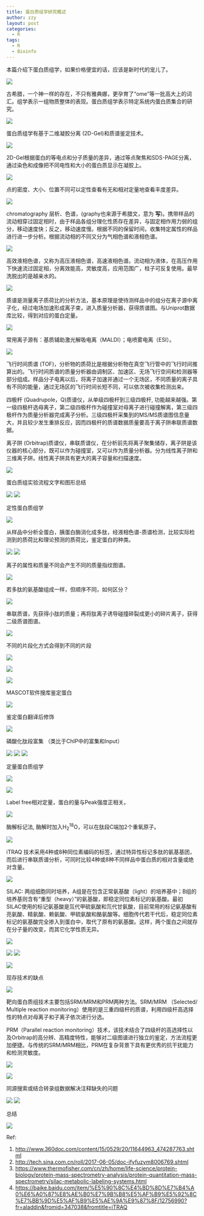 ```yaml
---
title: 蛋白质组学研究概述
author: zzy
layout: post
categories:
  - R
tags:
  - R
  - Bioinfo
---
```


本篇介绍下蛋白质组学，如果价格便宜的话，应该是新时代的宠儿了。

![](http://www.ehbio.com/ehbio_resource/proteomics/2.jpg)

古希腊，一个神一样的存在，不只有雅典娜，更孕育了“ome”等一批高大上的词汇。组学表示一组物质整体的表现。蛋白质组学表示特定系统内蛋白质集合的研究。

![](http://www.ehbio.com/ehbio_resource/proteomics/3.jpg)

蛋白质组学有基于二维凝胶分离 (2D-Gel)和质谱鉴定技术。

![](http://www.ehbio.com/ehbio_resource/proteomics/4.jpg)

2D-Gel根据蛋白的等电点和分子质量的差异，通过等点聚焦和SDS-PAGE分离，通过染色和成像把不同电性和大小的蛋白质显示在凝胶上。

![](http://www.ehbio.com/ehbio_resource/proteomics/5.gif)

点的密度、大小、位置不同可以定性查看有无和相对定量地查看丰度差异。

![](http://www.ehbio.com/ehbio_resource/proteomics/6.gif)

chromatography 层析、色谱，(graphy也来源于希腊文，意为 **写**)。携带样品的流动相穿过固定相时，由于样品各组分理化性质存在差异，与固定相作用力弱的组分，移动速度快；反之，移动速度慢。根据不同的保留时间，收集特定属性的样品进行进一步分析。根据流动相的不同又分为气相色谱和液相色谱。

![](http://www.ehbio.com/ehbio_resource/proteomics/7.gif)

高效液相色谱，又称为高压液相色谱，高速液相色谱。流动相为液体，在高压作用下快速流过固定相，分离效能高，灵敏度高，应用范围广，柱子可反复使用。最早洗脱出的是越亲水的。

![](http://www.ehbio.com/ehbio_resource/proteomics/8.gif)

质谱是测量离子质荷比的分析方法，基本原理是使待测样品中的组分在离子源中离子化，经过电场加速形成离子束，进入质量分析器，获得质谱图。与Uniprot数据库比较，得到对应的蛋白定量。


![](http://www.ehbio.com/ehbio_resource/proteomics/9.gif)

常用离子源有：基质辅助激光解吸电离（MALDI）；电喷雾电离（ESI）。

![](http://www.ehbio.com/ehbio_resource/proteomics/10.gif)

飞行时间质谱 (TOF)，分析物的质荷比是根据分析物在真空飞行管中的飞行时间推算出的。飞行时间质谱的质量分析器由调制区、加速区、无场飞行空间和检测器等部分组成。样品分子电离以后，将离子加速并通过一个无场区，不同质量的离子具有不同的能量，通过无场区的飞行时间长短不同，可以依次被收集检测出来。

四极杆 (Quadrupole，Q)质谱仪，从单级四极杆到三级四极杆, 功能越来越强。第一级四极杆选母离子，第二级四极杆作为碰撞室对母离子进行碰撞解离，第三级四极杆作为质量分析器完成离子分析。三级四极杆采集到的MS/MS质谱图信息量大，并且较少发生重排反应，因而四极杆的质谱数据质量要高于离子阱串联质谱数据。

离子阱 (Orbitrap)质谱仪，串联质谱仪，在分析前先将离子聚集储存，离子阱是该仪器的核心部分，既可以作为碰撞室，又可以作为质量分析器。分为线性离子阱和三维离子阱。线性离子阱具有更大的离子容量和扫描速度。


![](http://www.ehbio.com/ehbio_resource/proteomics/11.gif)

蛋白质组实验流程文字和图形总结

![](http://www.ehbio.com/ehbio_resource/proteomics/12.jpg)
![](http://www.ehbio.com/ehbio_resource/proteomics/13.jpg)

定性蛋白质组学

![](http://www.ehbio.com/ehbio_resource/proteomics/14_2.jpg)

从样品中分析全蛋白，胰蛋白酶消化成多肽，经液相色谱-质谱检测，比较实际检测到的质荷比和理论预测的质荷比，鉴定蛋白的种类。

![](http://www.ehbio.com/ehbio_resource/proteomics/15.gif)
![](http://www.ehbio.com/ehbio_resource/proteomics/16.gif)

离子的属性和质量不同会产生不同的质量指纹图谱。

![](http://www.ehbio.com/ehbio_resource/proteomics/17.jpg)

若多肽的氨基酸组成一样，但顺序不同，如何区分？

![](http://www.ehbio.com/ehbio_resource/proteomics/18.jpg)

串联质谱，先获得小肽的质量；再将肽离子诱导碰撞碎裂成更小的碎片离子，获得二级质谱图谱。

![](http://www.ehbio.com/ehbio_resource/proteomics/19.gif)

不同的片段化方式会得到不同的片段

![](http://www.ehbio.com/ehbio_resource/proteomics/20.gif)

![](http://www.ehbio.com/ehbio_resource/proteomics/21.gif)

![](http://www.ehbio.com/ehbio_resource/proteomics/22.gif)

MASCOT软件搜库鉴定蛋白

![](http://www.ehbio.com/ehbio_resource/proteomics/23.gif)

鉴定蛋白翻译后修饰

![](http://www.ehbio.com/ehbio_resource/proteomics/24.gif)

磷酸化肽段富集 （类比于ChIP中的富集和Input）

![](http://www.ehbio.com/ehbio_resource/proteomics/25.gif)
![](http://www.ehbio.com/ehbio_resource/proteomics/26.gif)
![](http://www.ehbio.com/ehbio_resource/proteomics/27.jpg)

定量蛋白质组学

![](http://www.ehbio.com/ehbio_resource/proteomics/28_2.jpg)

![](http://www.ehbio.com/ehbio_resource/proteomics/29.jpg)

Label free相对定量，蛋白的量与Peak强度正相关。

![](http://www.ehbio.com/ehbio_resource/proteomics/30.gif)

酶解标记法, 酶解时加入H<sub>2</sub><sup>18</sup>O，可以在肽段C端加2个重氧原子。

![](http://www.ehbio.com/ehbio_resource/proteomics/31.gif)

iTRAQ 技术采用4种或8种同位素编码的标签，通过特异性标记多肽的氨基基团，而后进行串联质谱分析，可同时比较4种或8种不同样品中蛋白质的相对含量或绝对含量。

![](http://www.ehbio.com/ehbio_resource/proteomics/32.gif)

SILAC: 两组细胞同时培养，A组是在包含正常氨基酸（light）的培养基中；B组的培养基则含有“重型（heavy）”的氨基酸，即稳定同位素标记的氨基酸。最初SILAC使用的标记氨基酸是氚代甲硫氨酸和氘代甘氨酸，目前常用的标记氨基酸有亮氨酸、精氨酸、赖氨酸、甲硫氨酸和酪氨酸等。细胞传代若干代后，稳定同位素标记的氨基酸完全掺入到蛋白中，取代了原有的氨基酸。这样，两个蛋白之间就存在分子量的改变，而其它化学性质无异。

![](http://www.ehbio.com/ehbio_resource/proteomics/33.gif)



![](http://www.ehbio.com/ehbio_resource/proteomics/34.jpg)
![](http://www.ehbio.com/ehbio_resource/proteomics/35.jpg)


![](http://www.ehbio.com/ehbio_resource/proteomics/36_2.jpg)

现存技术的缺点

![](http://www.ehbio.com/ehbio_resource/proteomics/37.gif)

靶向蛋白质组技术主要包括SRM/MRM和PRM两种方法。SRM/MRM （Selected/ Multiple reaction monitoring）使用的是三重四级杆的质谱，利用四级杆高选择性的特点对母离子和子离子依次进行分选。

PRM（Parallel reaction monitoring）技术，该技术结合了四级杆的高选择性以及Orbitrap的高分辨、高精度特性，能够对二级图谱进行独立的鉴定，方法流程更加便捷。与传统的SRM/MRM相比，PRM在复杂背景下具有更优秀的抗干扰能力和检测灵敏度。

![](http://www.ehbio.com/ehbio_resource/proteomics/38.gif)

![](http://www.ehbio.com/ehbio_resource/proteomics/39.gif)

同源搜索或结合转录组数据解决注释缺失的问题

![](http://www.ehbio.com/ehbio_resource/proteomics/40.gif)
![](http://www.ehbio.com/ehbio_resource/proteomics/41.jpg)

总结

![](http://www.ehbio.com/ehbio_resource/proteomics/42.gif)

Ref:
1. http://www.360doc.com/content/15/0529/20/11644963_474287763.shtml
2. http://tech.sina.com.cn/roll/2017-06-05/doc-ifyfuzym8006769.shtml
3. https://www.thermofisher.com/cn/zh/home/life-science/protein-biology/protein-mass-spectrometry-analysis/protein-quantitation-mass-spectrometry/silac-metabolic-labeling-systems.html
4. https://baike.baidu.com/item/%E5%90%8C%E4%BD%8D%E7%B4%A0%E6%A0%87%E8%AE%B0%E7%9B%B8%E5%AF%B9%E5%92%8C%E7%BB%9D%E5%AF%B9%E5%AE%9A%E9%87%8F/12756990?fr=aladdin&fromid=347038&fromtitle=iTRAQ

